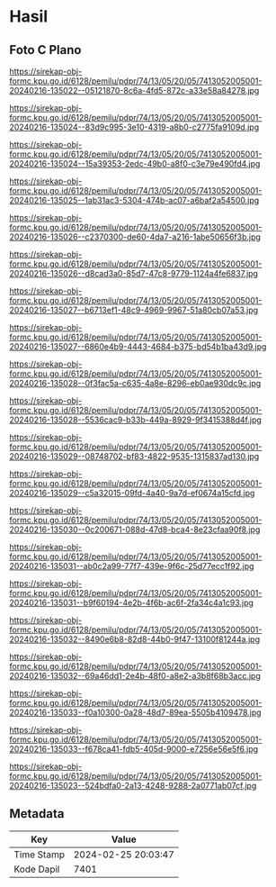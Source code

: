 # Hasil

## Foto C Plano

https://sirekap-obj-formc.kpu.go.id/6128/pemilu/pdpr/74/13/05/20/05/7413052005001-20240216-135022--05121870-8c6a-4fd5-872c-a33e58a84278.jpg

https://sirekap-obj-formc.kpu.go.id/6128/pemilu/pdpr/74/13/05/20/05/7413052005001-20240216-135024--83d9c995-3e10-4319-a8b0-c2775fa9109d.jpg

https://sirekap-obj-formc.kpu.go.id/6128/pemilu/pdpr/74/13/05/20/05/7413052005001-20240216-135024--15a39353-2edc-49b0-a8f0-c3e79e490fd4.jpg

https://sirekap-obj-formc.kpu.go.id/6128/pemilu/pdpr/74/13/05/20/05/7413052005001-20240216-135025--1ab31ac3-5304-474b-ac07-a6baf2a54500.jpg

https://sirekap-obj-formc.kpu.go.id/6128/pemilu/pdpr/74/13/05/20/05/7413052005001-20240216-135026--c2370300-de60-4da7-a216-1abe50656f3b.jpg

https://sirekap-obj-formc.kpu.go.id/6128/pemilu/pdpr/74/13/05/20/05/7413052005001-20240216-135026--d8cad3a0-85d7-47c8-9779-1124a4fe6837.jpg

https://sirekap-obj-formc.kpu.go.id/6128/pemilu/pdpr/74/13/05/20/05/7413052005001-20240216-135027--b6713ef1-48c9-4969-9967-51a80cb07a53.jpg

https://sirekap-obj-formc.kpu.go.id/6128/pemilu/pdpr/74/13/05/20/05/7413052005001-20240216-135027--6860e4b9-4443-4684-b375-bd54b1ba43d9.jpg

https://sirekap-obj-formc.kpu.go.id/6128/pemilu/pdpr/74/13/05/20/05/7413052005001-20240216-135028--0f3fac5a-c635-4a8e-8296-eb0ae930dc9c.jpg

https://sirekap-obj-formc.kpu.go.id/6128/pemilu/pdpr/74/13/05/20/05/7413052005001-20240216-135028--5536cac9-b33b-449a-8929-9f3415388d4f.jpg

https://sirekap-obj-formc.kpu.go.id/6128/pemilu/pdpr/74/13/05/20/05/7413052005001-20240216-135029--08748702-bf83-4822-9535-1315837ad130.jpg

https://sirekap-obj-formc.kpu.go.id/6128/pemilu/pdpr/74/13/05/20/05/7413052005001-20240216-135029--c5a32015-09fd-4a40-9a7d-ef0674a15cfd.jpg

https://sirekap-obj-formc.kpu.go.id/6128/pemilu/pdpr/74/13/05/20/05/7413052005001-20240216-135030--0c200671-088d-47d8-bca4-8e23cfaa90f8.jpg

https://sirekap-obj-formc.kpu.go.id/6128/pemilu/pdpr/74/13/05/20/05/7413052005001-20240216-135031--ab0c2a99-77f7-439e-9f6c-25d77ecc1f92.jpg

https://sirekap-obj-formc.kpu.go.id/6128/pemilu/pdpr/74/13/05/20/05/7413052005001-20240216-135031--b9f60194-4e2b-4f6b-ac6f-2fa34c4a1c93.jpg

https://sirekap-obj-formc.kpu.go.id/6128/pemilu/pdpr/74/13/05/20/05/7413052005001-20240216-135032--8490e6b8-82d8-44b0-9f47-13100f81244a.jpg

https://sirekap-obj-formc.kpu.go.id/6128/pemilu/pdpr/74/13/05/20/05/7413052005001-20240216-135032--69a46dd1-2e4b-48f0-a8e2-a3b8f68b3acc.jpg

https://sirekap-obj-formc.kpu.go.id/6128/pemilu/pdpr/74/13/05/20/05/7413052005001-20240216-135033--f0a10300-0a28-48d7-89ea-5505b4109478.jpg

https://sirekap-obj-formc.kpu.go.id/6128/pemilu/pdpr/74/13/05/20/05/7413052005001-20240216-135033--f678ca41-fdb5-405d-9000-e7256e56e5f6.jpg

https://sirekap-obj-formc.kpu.go.id/6128/pemilu/pdpr/74/13/05/20/05/7413052005001-20240216-135023--524bdfa0-2a13-4248-9288-2a0771ab07cf.jpg


## Metadata

| Key        | Value               |
| ---------- | ------------------- |
| Time Stamp | 2024-02-25 20:03:47 |
| Kode Dapil | 7401                |



